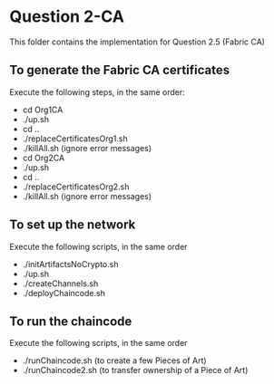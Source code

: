 # Question 2-CA

This folder contains the implementation for Question 2.5 (Fabric CA)

## To generate the Fabric CA certificates

Execute the following steps, in the same order:

- cd Org1CA
- ./up.sh
- cd ..
- ./replaceCertificatesOrg1.sh
- ./killAll.sh    (ignore error messages)
- cd Org2CA
- ./up.sh
- cd ..
- ./replaceCertificatesOrg2.sh
- ./killAll.sh    (ignore error messages)

## To set up the network

Execute the following scripts, in the same order

- ./initArtifactsNoCrypto.sh		
- ./up.sh
- ./createChannels.sh
- ./deployChaincode.sh

## To run the chaincode

Execute the following scripts, in the same order

- ./runChaincode.sh     (to create a few Pieces of Art)
- ./runChaincode2.sh   (to transfer ownership of a Piece of Art)